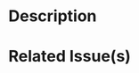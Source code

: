 # Description

<!-- What will be changed in this PR? How will it be changed? -->

# Related Issue(s)

<!-- What issues will be fixed? -->